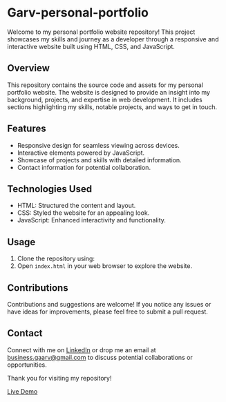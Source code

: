 # Garv-personal-portfolio

Welcome to my personal portfolio website repository! This project showcases my skills and journey as a developer through a responsive and interactive website built using HTML, CSS, and JavaScript.

## Overview

This repository contains the source code and assets for my personal portfolio website. The website is designed to provide an insight into my background, projects, and expertise in web development. It includes sections highlighting my skills, notable projects, and ways to get in touch.

## Features

- Responsive design for seamless viewing across devices.
- Interactive elements powered by JavaScript.
- Showcase of projects and skills with detailed information.
- Contact information for potential collaboration.

## Technologies Used

- HTML: Structured the content and layout.
- CSS: Styled the website for an appealing look.
- JavaScript: Enhanced interactivity and functionality.

## Usage

1. Clone the repository using:
2. Open `index.html` in your web browser to explore the website.

## Contributions

Contributions and suggestions are welcome! If you notice any issues or have ideas for improvements, please feel free to submit a pull request.

## Contact

Connect with me on [LinkedIn](https://www.linkedin.com/in/garv-chouhan-3462401b3/) or drop me an email at [business.gaarv@gmail.com](mailto:business.gaarv@gmail.com) to discuss potential collaborations or opportunities.

Thank you for visiting my repository!

[Live Demo](https://garv-chouhan.netlify.app/)
